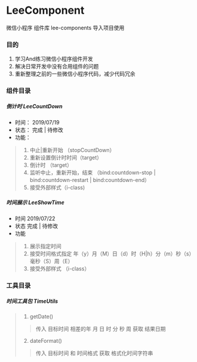 # LeeComponent
 微信小程序 组件库 lee-components 导入项目使用
 
 ### 目的
 1. 学习And练习微信小程序组件开发
 2. 解决日常开发中没有合用组件的问题
 3. 重新整理之前的一些微信小程序代码，减少代码冗余
 
 ### 组件目录
 ##### 倒计时 LeeCountDown
 * 时间：
  2019/07/19
 * 状态：
  完成 | 待修改
 * 功能：
  > 1. 中止|重新开始 （stopCountDown）
  > 2. 重新设置倒计时时间（target）
  > 3. 倒计时 （target）
  > 4. 监听中止，重新开始，结束 （bind:countdown-stop | bind:countdown-restart | bind:countdown-end）
  > 5. 接受外部样式（i-class)
  
 ##### 时间展示 LeeShowTime
 * 时间
  2019/07/22
 * 状态
  完成 | 待修改
 * 功能
  > 1. 展示指定时间
  > 2. 接受时间格式指定 年（y）月（M）日（d）时（H|h）分（m）秒（s）毫秒（S）周（E）
  > 3. 接受外部样式 （i-class）
  
  ### 工具目录
  ##### 时间工具包 TimeUtils
  > 1. getDate() 
  >> 传入 目标时间 相差的年 月 日 时 分 秒 周 获取 结果日期
  > 2. dateFormat()
  >> 传入 目标时间 和 时间格式 获取 格式化时间字符串
